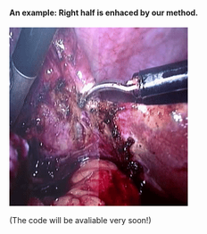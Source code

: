 
#### An example: Right half is enhaced by our method.
![alt text][gif]

[gif]:/videos/example1.gif

(The code will be avaliable very soon!)

